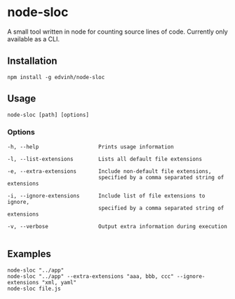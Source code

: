 # node-sloc
A small tool written in node for counting source lines of code. Currently only available as a CLI. 

## Installation
```npm install -g edvinh/node-sloc```

## Usage
``` node-sloc [path] [options] ```
### Options
```
-h, --help                   Prints usage information

-l, --list-extensions        Lists all default file extensions

-e, --extra-extensions       Include non-default file extensions,
                             specified by a comma separated string of extensions

-i, --ignore-extensions      Include list of file extensions to ignore,
                             specified by a comma separated string of extensions

-v, --verbose                Output extra information during execution


```
## Examples
```
node-sloc "../app"
node-sloc "../app" --extra-extensions "aaa, bbb, ccc" --ignore-extensions "xml, yaml"
node-sloc file.js
```
